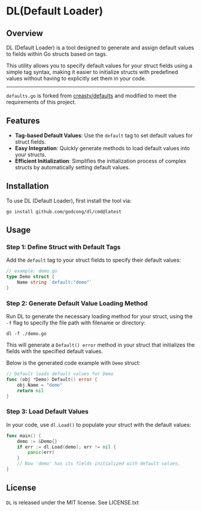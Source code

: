 # DL(Default Loader)

## Overview

DL (Default Loader) is a tool designed to generate and assign default values to fields within Go structs based on tags.

This utility allows you to specify default values for your struct fields using a simple tag syntax, 
making it easier to initialize structs with predefined values without having to explicitly set them in your code.

---
`defaults.go` is forked from [creasty/defaults](https://github.com/creasty/defaults) and modified to meet the requirements of this project.

## Features

- **Tag-based Default Values**: Use the `default` tag to set default values for struct fields.
- **Easy Integration**: Quickly generate methods to load default values into your structs.
- **Efficient Initialization**: Simplifies the initialization process of complex structs by automatically setting
  default values.

## Installation

To use DL (Default Loader), first install the tool via:

```shell
go install github.com/godcong/dl/cmd@latest
```

## Usage

### Step 1: Define Struct with Default Tags

Add the `default` tag to your struct fields to specify their default values:

```go
// example: demo.go
type Demo struct {
    Name string `default:"demo"`
}
```

### Step 2: Generate Default Value Loading Method

Run DL to generate the necessary loading method for your struct, 
using the `-f` flag to specify the file path with filename or directory:

```shell
dl -f ./demo.go
```

This will generate a `Default() error` method in your struct that initializes the fields with the specified default values.

Below is the generated code example with `Demo` struct:
```go
// Default loads default values for Demo
func (obj *Demo) Default() error {
	obj.Name = "demo"
	return nil
}
```

### Step 3: Load Default Values

In your code, use `dl.Load()` to populate your struct with the default values:

```go
func main() {
    demo := &Demo{}
    if err := dl.Load(demo); err != nil {
        panic(err)
    } 
    // Now 'demo' has its fields initialized with default values. 
}
```

## License
`DL` is released under the MIT license. See LICENSE.txt